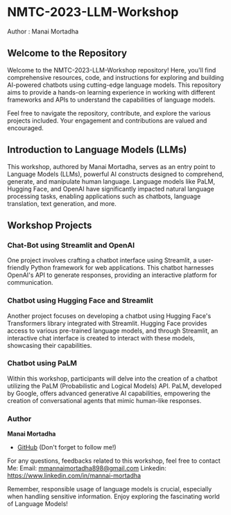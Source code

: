 
# NMTC-2023-LLM-Workshop

Author : Manai Mortadha

## Welcome to the Repository

Welcome to the NMTC-2023-LLM-Workshop repository! Here, you'll find comprehensive resources, code, and instructions for exploring and building AI-powered chatbots using cutting-edge language models. This repository aims to provide a hands-on learning experience in working with different frameworks and APIs to understand the capabilities of language models.

Feel free to navigate the repository, contribute, and explore the various projects included. Your engagement and contributions are valued and encouraged.

## Introduction to Language Models (LLMs)

This workshop, authored by Manai Mortadha, serves as an entry point to Language Models (LLMs), powerful AI constructs designed to comprehend, generate, and manipulate human language. Language models like PaLM, Hugging Face, and OpenAI have significantly impacted natural language processing tasks, enabling applications such as chatbots, language translation, text generation, and more.


## Workshop Projects

### Chat-Bot using Streamlit and OpenAI

One project involves crafting a chatbot interface using Streamlit, a user-friendly Python framework for web applications. This chatbot harnesses OpenAI's API to generate responses, providing an interactive platform for communication.

### Chatbot using Hugging Face and Streamlit

Another project focuses on developing a chatbot using Hugging Face's Transformers library integrated with Streamlit. Hugging Face provides access to various pre-trained language models, and through Streamlit, an interactive chat interface is created to interact with these models, showcasing their capabilities.

### Chatbot using PaLM

Within this workshop, participants will delve into the creation of a chatbot utilizing the PaLM (Probabilistic and Logical Models) API. PaLM, developed by Google, offers advanced generative AI capabilities, empowering the creation of conversational agents that mimic human-like responses.



### Author
**Manai Mortadha**
- [GitHub](https://github.com/MortadhaMannai) (Don't forget to follow me!)

For any questions, feedbacks related to this workshop, feel free to contact Me:
Email: mmannaimortadha898@gmail.com
Linkedin: https://www.linkedin.com/in/mannai-mortadha

Remember, responsible usage of language models is crucial, especially when handling sensitive information. Enjoy exploring the fascinating world of Language Models!






